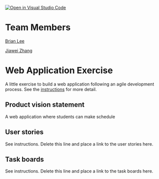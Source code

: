 [![Open in Visual Studio Code](https://classroom.github.com/assets/open-in-vscode-c66648af7eb3fe8bc4f294546bfd86ef473780cde1dea487d3c4ff354943c9ae.svg)](https://classroom.github.com/online_ide?assignment_repo_id=8880021&assignment_repo_type=AssignmentRepo)

# Team Members
 [Brian Lee](https://github.com/shl622)
 
 [Jiawei Zhang](https://github.com/jiawei-zhang-a)
  

# Web Application Exercise

A little exercise to build a web application following an agile development process. See the [instructions](instructions.md) for more detail.

## Product vision statement

A web application where students can make schedule 

## User stories

See instructions. Delete this line and place a link to the user stories here.

## Task boards

See instructions. Delete this line and place a link to the task boards here.
